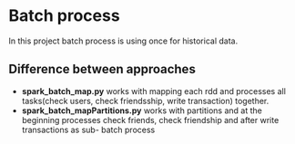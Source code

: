 # Batch process

In this project batch process is using once for historical data.

## Difference between approaches

* **spark_batch_map.py** works with mapping each rdd and processes all tasks(check users, check friendsship, write transaction) together.  
* **spark_batch_mapPartitions.py** works with partitions and at the beginning processes check friends, check friendship and after write transactions as sub- batch process
